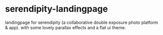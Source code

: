 serendipity-landingpage
=======================

landingpage for serendipity (a collaborative double exposure photo platform &amp; app). with some lovely parallax effects and a flat ui theme.
